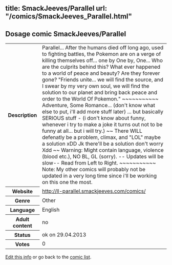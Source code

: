 title: SmackJeeves/Parallel
url: "/comics/SmackJeeves_Parallel.html"
---
Dosage comic SmackJeeves/Parallel
-----------------------------------------

<p id="msg"></p>
<script type="text/javascript">
if (window.location.search === '?edit_info_mail=sent_ok') {
  var elem = document.getElementById("msg");
  elem.innerHTML = 'Edited information sucessfully sent.';
  elem.className = 'ok';
}
</script>
<table class="comicinfo">
<tr>
<th>Description</th><td>Parallel... After the humans died off long ago, used to fighting battles, the Pokemon are on a verge of killing themselves off... one by One by, One... Who are the culprits behind this? What ever happened to a world of peace and beauty? Are they forever gone? &quot;Friends unite... we will find the source, and I swear by my very own soul, we will find the solution to our planet and bring back peace and order to the World Of Pokemon.&quot; ~~~~~~~~~~~ Adventure, Some Romance... (don't know what else to put, i'll add more stuff later) ... but basically SERIOUS stuff - (i don't know about funny, whenever i try to make a joke it turns out not to be funny at all... but i will try.) ~~ There WILL defenatly be a problem, climax, and &quot;LOL&quot; maybe a solution xDD Jk there'll be a solution don't worry Xdd ~~ Warning: Might contain language, violence (blood etc.), NO BL, GL (sorry). -- Updates will be slow-- Read from Left to Right. ~~~~~~~~~~~ Note: My other comics will probably not be updated in a very long time since i'll be working on this one the most.</td>
</tr>
<tr>
<th>Website</th><td><a href="http://ll-parallel.smackjeeves.com/comics/">http://ll-parallel.smackjeeves.com/comics/</a></td>
</tr>
<tr>
<th>Genre</th><td>Other</td>
</tr>
<tr>
<th>Language</th><td>English</td>
</tr>
<tr>
<th>Adult content</th><td>no</td>
</tr>
<tr>
<th>Status</th><td>ok on 29.04.2013</td>
</tr>
<tr>
<th>Votes</th><td>0</td>
</tr>
</table>

[Edit this info](SmackJeeves_Parallel_edit.html) or go back to the [comic list](../comic-index.html).
